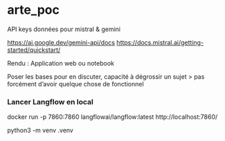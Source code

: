 # arte_poc

API keys données pour mistral & gemini

https://ai.google.dev/gemini-api/docs
https://docs.mistral.ai/getting-started/quickstart/
 
Rendu : Application web ou notebook

Poser les bases pour en discuter, capacité à dégrossir un sujet > pas forcément d’avoir quelque chose de fonctionnel

### Lancer Langflow en local 
docker run -p 7860:7860 langflowai/langflow:latest
http://localhost:7860/

python3 -m venv .venv